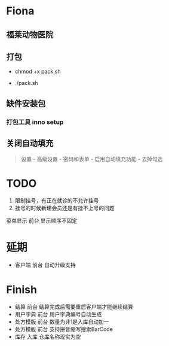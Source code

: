 # Fiona
## 福莱动物医院

## 打包

- chmod +x pack.sh

- ./pack.sh

## 缺件安装包

### 打包工具 inno setup

## 关闭自动填充

> 设置 - 高级设置 - 密码和表单 - 启用自动填充功能 - 去掉勾选

# TODO

1. 限制挂号，有正在就诊的不允许挂号
4. 挂号的时候新建会员还是有挂不上号的问题

菜单显示	前台	显示顺序不固定

# 延期

- 客户端	前台	自动升级支持

# Finish
- 结算	前台	结算完成后需要重启客户端才能继续结算
- 用户字典	前台	用户字典编号自动生成
- 处方模版	前台	数量为非1是入库自动加一
- 处方模版	前台	支持拼音缩写搜索BarCode
- 库存	入库	仓库名称现实为空
